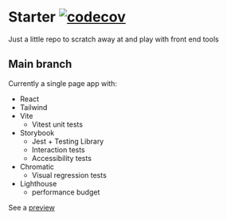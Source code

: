 # Starter [![codecov](https://codecov.io/gh/hsnali/starter/branch/main/graph/badge.svg?token=8J45E6LVLD)](https://codecov.io/gh/hsnali/starter)

Just a little repo to scratch away at and play with front end tools

## Main branch
Currently a single page app with:

 - React
 - Tailwind
 - Vite
    - Vitest unit tests
 - Storybook
    - Jest + Testing Library
    - Interaction tests
    - Accessibility tests
 - Chromatic
    - Visual regression tests
- Lighthouse
    - performance budget

See a [preview](https://starter23.netlify.app/)